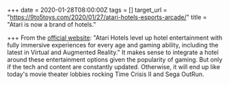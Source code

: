 +++
date = 2020-01-28T08:00:00Z
tags = []
target_url = "https://9to5toys.com/2020/01/27/atari-hotels-esports-arcade/"
title = "Atari is now a brand of hotels."

+++
From the [official website](https://atarihotels.com "Atari Hotels"): "Atari Hotels level up hotel entertainment with fully immersive experiences for every age and gaming ability, including the latest in Virtual and Augmented Reality." It makes sense to integrate a hotel around these entertainment options given the popularity of gaming. But only if the tech and content are constantly updated. Otherwise, it will end up like today's movie theater lobbies rocking Time Crisis II and Sega OutRun.